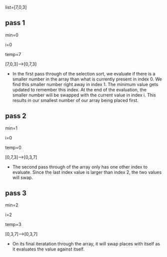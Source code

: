 list=[7,0,3]

## pass 1

min=0

i=0

temp=7

[7,0,3]-->[0,7,3]

- In the first pass through of the selection sort, we evaluate if there is a smaller number in the array than what is currently present in index 0. We find this smaller number right away in index 1. The minimum value gets updated to remember this index. At the end of the evaluation, the smaller number will be swapped with the current value in index i. This results in our smallest number of our array being placed first.

## pass 2

min=1

i=0

temp=0

[0,7,3]-->[0,3,7]

- The second pass through of the array only has one other index to evaluate. Since the last index value is larger than index 2, the two values will swap.


## pass 3

min=2

i=2

temp=3

[0,3,7]-->[0,3,7]

- On its final iteratation through the array, it will swap places with itself as it evaluates the value against itself.